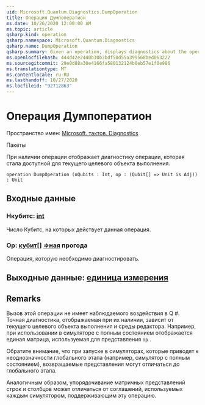 ```yaml
---
uid: Microsoft.Quantum.Diagnostics.DumpOperation
title: Операция Думпоператион
ms.date: 10/26/2020 12:00:00 AM
ms.topic: article
qsharp.kind: operation
qsharp.namespace: Microsoft.Quantum.Diagnostics
qsharp.name: DumpOperation
qsharp.summary: Given an operation, displays diagnostics about the operation that are made available by the current execution target.
ms.openlocfilehash: 444d42e2440b30b3bdf50d55a399568bed063222
ms.sourcegitcommit: 29e0d88a30e4166fa580132124b0eb57e1f0e986
ms.translationtype: MT
ms.contentlocale: ru-RU
ms.lasthandoff: 10/27/2020
ms.locfileid: "92712863"
---
```

# <a name="dumpoperation-operation"></a>Операция Думпоператион

Пространство имен: [Microsoft. тактов. Diagnostics](xref:Microsoft.Quantum.Diagnostics)

Пакеты [](https://nuget.org/packages/)


При наличии операции отображает диагностику операции, которая стала доступной для текущего целевого объекта выполнения.

```qsharp
operation DumpOperation (nQubits : Int, op : (Qubit[] => Unit is Adj)) : Unit
```


## <a name="input"></a>Входные данные

### <a name="nqubits--int"></a>Нкубитс: [int](xref:microsoft.quantum.lang-ref.int)

Число Кубитс, на которых действует данная операция.


### <a name="op--qubit--unit-adj"></a>Op: [кубит](xref:microsoft.quantum.lang-ref.qubit)[] [=>ная](xref:microsoft.quantum.lang-ref.unit) прогода

Операция, которую необходимо диагностировать.



## <a name="output--unit"></a>Выходные данные: [единица измерения](xref:microsoft.quantum.lang-ref.unit)



## <a name="remarks"></a>Remarks

Вызов этой операции не имеет наблюдаемого воздействия в Q #. Точная диагностика, отображаемая при их наличии, зависит от текущего целевого объекта выполнения и среды редактора.
Например, при использовании в симуляторе с полным состоянием отображается единая матрица, используемая для представления `op` .

Обратите внимание, что при запуске в симуляторах, которые приводят к неоднозначности глобального этапа (например, симулятор с полным состоянием), возвращаемые представления могут отличаться до глобального этапа.

Аналогичным образом, упорядочивание матричных представлений строк и столбцов может отличаться от соглашений, используемых каждым симулятором, поддерживающим эту операцию.